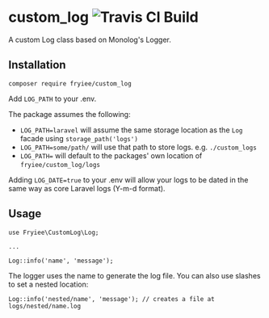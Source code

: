 # custom_log ![Travis CI Build](https://travis-ci.org/fryiee/custom_log.svg?branch=master "Travis CI Builder")
A custom Log class based on Monolog's Logger.

## Installation
`composer require fryiee/custom_log`

Add `LOG_PATH` to your .env.

The package assumes the following:

- `LOG_PATH=laravel` will assume the same storage location as the `Log` facade
using `storage_path('logs')`
- `LOG_PATH=some/path/` will use that path to store logs. e.g. `./custom_logs`
- `LOG_PATH=` will default to the packages' own location of `fryiee/custom_log/logs`

Adding `LOG_DATE=true` to your .env will allow your logs to be dated in the same way as core Laravel logs
 (Y-m-d format).

## Usage
```
use Fryiee\CustomLog\Log;

...

Log::info('name', 'message');
```

The logger uses  the name to generate the log file. You can also use slashes to set a nested location:

```
Log::info('nested/name', 'message'); // creates a file at logs/nested/name.log
```
